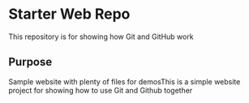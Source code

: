 # Starter Web Repo

This repository is for showing how Git and GitHub work

## Purpose

Sample website with plenty of files for demosThis is a simple website project for showing how to use Git and Github together

